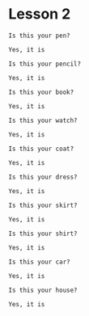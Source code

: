 # Lesson 2

```
Is this your pen?

Yes, it is
```

```
Is this your pencil?

Yes, it is
```

```
Is this your book?

Yes, it is
```

```
Is this your watch?

Yes, it is
```

```
Is this your coat?

Yes, it is
```

```
Is this your dress?

Yes, it is
```

```
Is this your skirt?

Yes, it is
```

```
Is this your shirt?

Yes, it is
```

```
Is this your car?

Yes, it is
```

```
Is this your house?

Yes, it is
```

